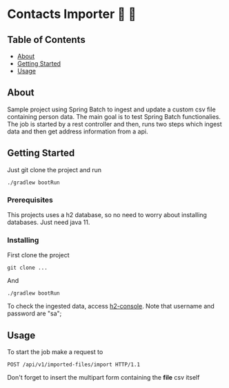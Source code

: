 # Contacts Importer :leaves: :man:

## Table of Contents

- [About](#about)
- [Getting Started](#getting_started)
- [Usage](#usage)

## About <a name = "about"></a>

Sample project using Spring Batch to ingest and update a custom csv file containing person data. The main goal is to test Spring Batch functionalies. 
The job is started by a rest controller and then, runs two steps which ingest data and then get address information from a api.

## Getting Started <a name = "getting_started"></a>

Just git clone the project and run

```
./gradlew bootRun
```

### Prerequisites

This projects uses a h2 database, so no need to worry about installing databases. 
Just need java 11.

### Installing

First clone the project

```
git clone ...
```

And 
```
./gradlew bootRun
```

To check the ingested data, access [h2-console](http://localhost:8080/h2-console). Note that username and password are "sa";

## Usage <a name = "usage"></a>

To start the job make a request to
```
POST /api/v1/imported-files/import HTTP/1.1
```
Don't forget to insert the multipart form containing the <b>file</b> csv itself